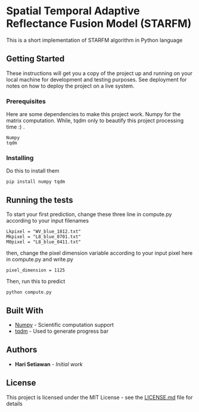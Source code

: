 # Spatial Temporal Adaptive Reflectance Fusion Model (STARFM)

This is a short implementation of STARFM algorithm in Python language

## Getting Started

These instructions will get you a copy of the project up and running on your local machine for development and testing purposes. See deployment for notes on how to deploy the project on a live system.

### Prerequisites

Here are some dependencies to make this project work.
Numpy for the matrix computation. While, tqdm only to beautify this project processing time :) .

```
Numpy
tqdm
```

### Installing

Do this to install them


```
pip install numpy tqdm
```

## Running the tests

To start your first prediction, change these three line
in compute.py according to your input filenames

```
Lkpixel = "WV_blue_1812.txt"
Mkpixel = "L8_blue_0701.txt"
M0pixel = "L8_blue_0411.txt"

```

then, change the pixel dimension variable according to your input pixel here in compute.py and write.py

```
pixel_dimension = 1125
```

Then, run this to predict

```
python compute.py
```

## Built With

* [Numpy](http://www.dropwizard.io/1.0.2/docs/) - Scientific computation support
* [tqdm](https://github.com/tqdm/tqdm) - Used to generate progress bar

## Authors

* **Hari Setiawan** - *Initial work*

## License

This project is licensed under the MIT License - see the [LICENSE.md](LICENSE.md) file for details

